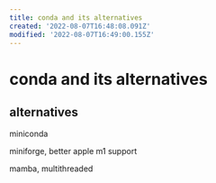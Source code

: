 ```yaml
---
title: conda and its alternatives
created: '2022-08-07T16:48:08.091Z'
modified: '2022-08-07T16:49:00.155Z'
---
```


# conda and its alternatives

## alternatives

miniconda

miniforge, better apple m1 support

mamba, multithreaded
